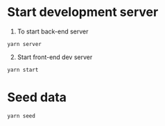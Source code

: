 # Start development server
1. To start back-end server
```
yarn server
```
2. Start front-end dev server
```
yarn start
```
# Seed data
```
yarn seed
```
